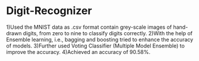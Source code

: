 # Digit-Recognizer

1)Used the MNIST data as .csv format contain grey-scale images of hand-drawn digits, 
from zero to nine to classify digits correctly.
2)With the help of Ensemble learning, i.e., bagging and boosting tried to enhance the accuracy
of models.
3)Further used Voting Classifier (Multiple Model Ensemble) to improve the accuracy.
4)Achieved an accuracy of 90.58%.

